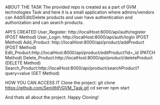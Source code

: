ABOUT THE TASK
The provided repo is created as a part of GVM technologies Task and here it is a small application where admins/vendors can Add/Edit/Delete products and user have authentication and authorization and can search products.

API'S CREATED
User_Register: http://localHost:8000/api/auth/register (POST Method)
User_Login: http://localHost:8000/api/auth/login (POST Method)
Add_Product: http://localHost:8000/api/product/addProduct (POST Method)
Edit_Product:http://localHost:8000/api/product/editProduct?id=_id (PATCH Method)
Delete_Product:http://localHost:8000/api/product/deleteProduct (DELETE Method)
Search_Product:http://localHost:8000/api/product/searchProduct?query=value (GET Method)

HOW YOU CAN ACCESS IT
Clone the project: git clone https://github.com/SenjithP/GVM_Task.git
cd server
npm start

And thats all about the project. Happy Cloning!


